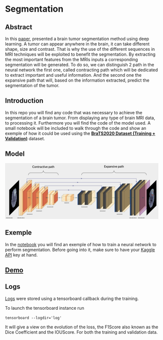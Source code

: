 # Segmentation



## Abstract

In this <a href="enzoephrem.github.io/TumorSeg/ressources/TumorSeg.pdf" target="_blank" type="application/pdf">paper</a>, presented a brain tumor segmentation method using deep learning. A tumor can appear anywhere in the brain, it can take different shape, size and contrast. That is why the use of the different sequences in MRI techniques will be exploited to benefit the segmentation. By extracting the most important features from the MRIs inputs a corresponding segmentation will be generated. To do so, we can distinguish 2 path in the neural network the first one, called contracting path which will be dedicated to extract important and useful information. And the second one the expansive path that will, based on the information extracted, predict the segmentation of the tumor.

## Introduction

In this repo you will find any code that was necessary to achieve the segmentation of a brain tumor.
From displaying any type of brain MRI data, to processing it.
Furthermore you will find the code of the model used.
A small notebook will be included to walk through the code and show an exemple of how it could be used using the **[BraTS2020 Dataset (Training + Validation)](https://www.kaggle.com/datasets/awsaf49/brats20-dataset-training-validation)** dataset.

## Model

![](ressources/Unet_archetecture.png)
## Exemple

In the [notebook](main.ipynb) you will find an exemple of how to train a neural network to perform segmentation.
Before going into it, make sure to have your [Kaggle API]((https://www.kaggle.com/docs/api)) key at hand.

## [Demo](demo)
## Logs

[Logs](logs) were stored using a tensorboard callback during the training.

To launch the tensorboard instance run

``` tensorboard --logdir='log' ```

It will give a view on the evolution of the loss, the F1Score also known as the Dice Coefficient and the IOUScore. For both the training and validation data.